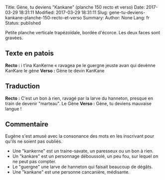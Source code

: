 Title: Gène, tu deviens "Kankane" (planche 150 recto et verso)
Date: 2017-03-29 18:31:11
Modified: 2017-03-29 18:31:11
Slug: gene-tu-deviens-kankane-planche-150-recto-et-verso
Summary: 
Author: None
Lang: fr
Status: published

Petite planche verticale trapézoïdale, bordée d'écorce. Les deux faces sont gravées.
<img style="float: left;" alt="" src="{static}/images/planche_150_recto.png"> 

## Texte en patois
**Recto :** i t’ina KanKerne  « ravagea pe le guergne jeuste avan qui devènne KanKare  	  le  gène
**Verso :**  Gène te devin KanKane

## Traduction
**Recto :**  C'est un bon à rien, ravagé par la larve du hanneton, presque en train de devenir "marteau". 
Le Gène
**Verso :**  Gène, tu deviens mauvaise langue !
	
## Commentaire
Eugène s'est amusé avec la consonance des mots en les inscrivant pour qu'ils ne soient pas oubliés.<img style="float: right;" alt="" src="{static}/images/planche_150_verso.png">
- Une "kankerne" est un traine-savate, un paresseux ou un bon à rien.
- Un "kankare" est un personnage déboussolé, un peu fou, sur lequel on ne peut pas compter.
- Le "guergne" une larve de hanneton qui faisait beaucoup de dégâts.
- Une "kankane" est une personne cancanière, médisante.



